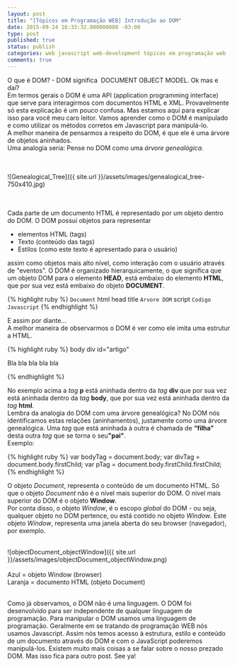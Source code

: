 ```yaml
---
layout: post
title: "[Tópicos em Programação WEB] Introdução ao DOM"
date: 2015-09-24 16:33:32.000000000 -03:00
type: post
published: true
status: publish
categories: web javascript web-development tópicos em programação web
comments: true
---
```

O que é DOM? - DOM significa  DOCUMENT OBJECT MODEL. Ok mas e daí?  
Em termos gerais o DOM é uma API (application programming interface) que serve para interagirmos com documentos HTML e XML.
Provavelmente só esta explicação é um pouco confusa. Mas estamos aqui para explicar isso para você meu caro leitor. Vamos aprender como o DOM é manipulado e como utilizar os métodos corretos em Javascript para manipulá-lo.  
A melhor maneira de pensarmos a respeito do DOM, é que ele é uma árvore de objetos aninhados.
<br />
Uma analogia seria: Pense no DOM como uma _árvore genealógica_.  
<br />
<br />

![Genealogical_Tree]({{ site.url }}/assets/images/genealogical_tree-750x410.jpg)

<br />
<br />
Cada parte de um documento HTML é representado por um objeto dentro do DOM. O DOM possui objetos para representar

  - elementos HTML (tags)
  - Texto (conteúdo das tags)
  - Estilos (como este texto é apresentado para o usuário)

assim como objetos mais alto nível, como interação com o usuário através de "eventos". O DOM é organizado hierarquicamente, o que significa que um objeto DOM para o elemento **HEAD**, está embaixo do elemento **HTML**, que por sua vez está embaixo do objeto **DOCUMENT**.

{% highlight ruby %}
`Document`
  html
    head
      title
        `Arvore DOM`
      script
        `Codigo Javascript`
{% endhighlight %}

E assim por diante... A melhor maneira de observarmos o DOM é ver como ele imita uma estrutura HTML.

{% highlight ruby %}
body
  div id="artigo"
    <p>Bla bla bla bla bla</p>
  </div>
</body>
{% endhighlight %}

No exemplo acima a <em>tag</em> <strong>p</strong> está aninhada dentro da <em>tag</em> <strong>div </strong>que por sua vez está aninhada dentro da <em>tag</em> <strong>body</strong>, que por sua vez está aninhada dentro da <em>tag</em> <strong>html</strong>.  
Lembra da analogia do DOM com uma árvore genealógica? No DOM nós identificamos estas relações (aninhamentos), justamente como uma árvore genealógica. Uma<em> tag</em> que está aninhada à outra é chamada de <strong>“filha”</strong> desta outra <em>tag</em> que se torna o seu<strong>"pai"</strong>.  
Exemplo:

{% highlight ruby %}
var bodyTag = document.body;
var divTag  = document.body.firstChild;
var pTag    = document.body.firstChild.firstChild;
{% endhighlight %}

O objeto <em>Document</em>, representa o conteúdo de um documento HTML. Só que o objeto <em>Document</em> não é o nível mais superior do DOM. O nível mais superior do DOM é o objeto <b>Window</b>.
Por conta disso, o objeto <em>Window</em>, é o escopo <i>global</i> do DOM - ou seja, qualquer objeto no DOM pertence, ou está contido no objeto <em>Window</em>. Este objeto <em>Window</em>, representa uma janela aberta do seu browser (navegador), por exemplo.
<br />
<br />

![objectDocument_objectWindow]({{ site.url }}/assets/images/objectDocument_objectWindow.png)  
<br />
Azul = objeto Window (browser)  
Laranja = documento HTML (objeto Document)  
<br />  

Como já observamos, o DOM não é uma linguagem. O DOM foi desenvolvido para ser independente de qualquer linguagem de programação. Para manipular o DOM usamos uma linguagem de programação. Geralmente em se tratando de programação WEB nós usamos Javascript. Assim nós temos acesso à estrutura, estilo e conteúdo de um documento através do DOM e com o JavaScript poderemos manipulá-los.
Existem muito mais coisas a se falar sobre o nosso prezado DOM. Mas isso fica para outro post.
See ya!
